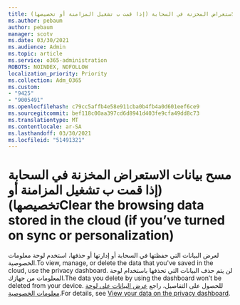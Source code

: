 ```yaml
---
title: مسح بيانات الاستعراض المخزنة في السحابة (إذا قمت ب تشغيل المزامنة أو تخصيصها)
ms.author: pebaum
author: pebaum
manager: scotv
ms.date: 03/30/2021
ms.audience: Admin
ms.topic: article
ms.service: o365-administration
ROBOTS: NOINDEX, NOFOLLOW
localization_priority: Priority
ms.collection: Adm_O365
ms.custom:
- "9425"
- "9005491"
ms.openlocfilehash: c79cc5affb4e58e911cba0b4fb4a0d601eef6ce9
ms.sourcegitcommit: bef118c00aa397cd6d8941d403fe9cfa49dd8c73
ms.translationtype: MT
ms.contentlocale: ar-SA
ms.lasthandoff: 03/30/2021
ms.locfileid: "51491321"
---
```

# <a name="clear-the-browsing-data-stored-in-the-cloud-if-youve-turned-on-sync-or-personalization"></a><span data-ttu-id="09430-102">مسح بيانات الاستعراض المخزنة في السحابة (إذا قمت ب تشغيل المزامنة أو تخصيصها)</span><span class="sxs-lookup"><span data-stu-id="09430-102">Clear the browsing data stored in the cloud (if you’ve turned on sync or personalization)</span></span>

<span data-ttu-id="09430-103">لعرض البيانات التي حفظتها في السحابة أو إدارتها أو حذفها، استخدم لوحة معلومات الخصوصية.</span><span class="sxs-lookup"><span data-stu-id="09430-103">To view, manage, or delete the data that you've saved in the cloud, use the privacy dashboard.</span></span> <span data-ttu-id="09430-104">لن يتم حذف البيانات التي تحذفها باستخدام لوحة المعلومات من جهازك.</span><span class="sxs-lookup"><span data-stu-id="09430-104">The data you delete by using the dashboard won’t be deleted from your device.</span></span> <span data-ttu-id="09430-105">للحصول على التفاصيل، راجع [عرض البيانات على لوحة معلومات الخصوصية](https://support.microsoft.com/windows/view-your-data-on-the-privacy-dashboard-03d3e27f-1981-5ff4-ba1c-d6b1031ae433).</span><span class="sxs-lookup"><span data-stu-id="09430-105">For details, see [View your data on the privacy dashboard](https://support.microsoft.com/windows/view-your-data-on-the-privacy-dashboard-03d3e27f-1981-5ff4-ba1c-d6b1031ae433).</span></span>